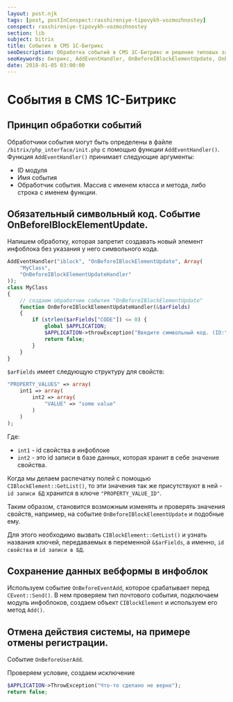 ```yaml
---
layout: post.njk
tags: [post, postInConspect:rasshireniye-tipovykh-vozmozhnostey]
conspect: rasshireniye-tipovykh-vozmozhnostey
section: lib
subject: bitrix
title: События в CMS 1С-Битрикс
seoDescription: Обработка событий в CMS 1С-Битрикс и решение типовых задач.
seoKeywords: битрикс, AddEventHandler, OnBeforeIBlockElementUpdate, OnBeforeEventAdd, OnBeforeUserAdd
date: 2018-01-05 03:00:00
---
```

# События в CMS 1С-Битрикс

## Принцип обработки событий

Обработчики события могут быть определены в файле `/bitrix/php_interface/init.php` с помощью функции `AddEventHandler()`. Функция `AddEventHandler()` принимает следующие аргументы:

+ ID модуля
+ Имя события
+ Обработчик события. Массив с именем класса и метода, либо строка с именем функции.

## Обязательный символьный код. Событие OnBeforeIBlockElementUpdate.

Напишем обработку, которая запретит создавать новый элемент инфоблока без указания у него символьного кода.

```php   
AddEventHandler("iblock", "OnBeforeIBlockElementUpdate", Array(
    "MyClass",
    "OnBeforeIBlockElementUpdateHandler"
));
class MyClass
{
    // создаем обработчик события "OnBeforeIBlockElementUpdate"
    function OnBeforeIBlockElementUpdateHandler(&$arFields)
    {
        if (strlen($arFields["CODE"]) <= 0) {
            global $APPLICATION;
            $APPLICATION->throwException("Введите символьный код. (ID:" . $arFields["ID"] . ")");
            return false;
        }
    }
} 
```

`$arFields` имеет следующую структуру для свойств:

```php
"PROPERTY_VALUES" => array( 
    int1 => array( 
        int2 => array( 
            "VALUE" => "some value" 
        )
    )
); 
```

Где:

+ `int1` - id свойства в инфоблоке
+ `int2` - это id записи в базе данных, которая хранит в себе значение свойства.

Когда мы делаем распечатку полей с помощью `CIBlockElement::GetList()`, то эти значения так же присутствуют в ней -  `id записи БД` хранится в ключе `"PROPERTY_VALUE_ID"`.


Таким образом, становится возможным изменять и проверять значения свойств, например, на событие `OnBeforeIBlockElementUpdate` и подобные ему.

Для этого необходимо вызвать `CIBlockElement::GetList()` и узнать названия ключей, передаваемых в переменной `&$arFields`, а именно, `id свойства` и `id записи в БД`.

## Сохранение данных вебформы в инфоблок

Используем событие `OnBeforeEventAdd`, которое срабатывает перед `CEvent::Send()`. В нем проверяем тип почтового события, подключаем модуль инфоблоков, создаем объект `CIBlockElement` и используем его метод `Add()`.

## Отмена действия системы, на примере отмены регистрации.

Событие `OnBeforeUserAdd`.

Проверяем условие, создаем исключение 

```php
$APPLICATION->ThrowException("Что-то сделано не верно"); 
return false;
```